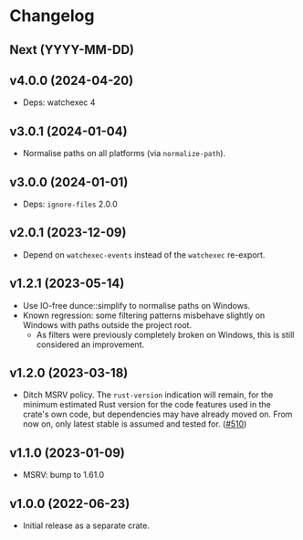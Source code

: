 # Changelog

## Next (YYYY-MM-DD)

## v4.0.0 (2024-04-20)

- Deps: watchexec 4

## v3.0.1 (2024-01-04)

- Normalise paths on all platforms (via `normalize-path`).

## v3.0.0 (2024-01-01)

- Deps: `ignore-files` 2.0.0

## v2.0.1 (2023-12-09)

- Depend on `watchexec-events` instead of the `watchexec` re-export.

## v1.2.1 (2023-05-14)

- Use IO-free dunce::simplify to normalise paths on Windows.
- Known regression: some filtering patterns misbehave slightly on Windows with paths outside the project root.
  - As filters were previously completely broken on Windows, this is still considered an improvement.

## v1.2.0 (2023-03-18)

- Ditch MSRV policy. The `rust-version` indication will remain, for the minimum estimated Rust version for the code features used in the crate's own code, but dependencies may have already moved on. From now on, only latest stable is assumed and tested for. ([#510](https://github.com/watchexec/watchexec/pull/510))

## v1.1.0 (2023-01-09)

- MSRV: bump to 1.61.0

## v1.0.0 (2022-06-23)

- Initial release as a separate crate.
